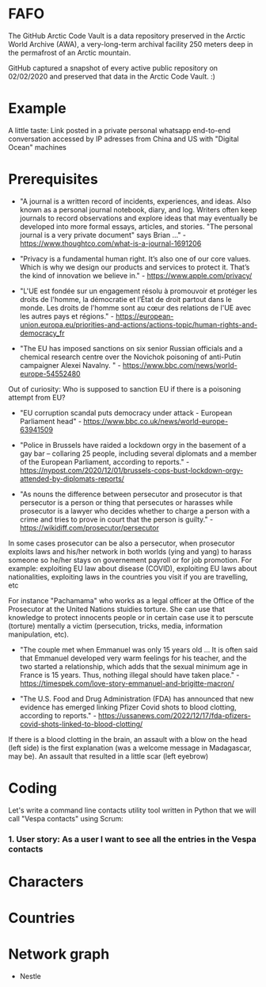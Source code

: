 # FAFO

The GitHub Arctic Code Vault is a data repository preserved in the Arctic World Archive (AWA), a very-long-term archival facility 250 meters deep in the permafrost of an Arctic mountain.

GitHub captured a snapshot of every active public repository on 02/02/2020 and preserved that data in the Arctic Code Vault. :)

# Example
A little taste: Link posted in a private personal whatsapp end-to-end conversation accessed by IP adresses from China and US with "Digital Ocean" machines

# Prerequisites

- "A journal is a written record of incidents, experiences, and ideas. Also known as a personal journal notebook, diary, and log. Writers often keep journals to record observations and explore ideas that may eventually be developed into more formal essays, articles, and stories. "The personal journal is a very private document" says Brian ..." - https://www.thoughtco.com/what-is-a-journal-1691206

- "Privacy is a fundamental human right. It’s also one of our core values. Which is why we design our products and services to protect it. That’s the kind of innovation we believe in." - https://www.apple.com/privacy/

- "L'UE est fondée sur un engagement résolu à promouvoir et protéger les droits de l'homme, la démocratie et l’État de droit partout dans le monde. Les droits de l'homme sont au cœur des relations de l'UE avec les autres pays et régions." - https://european-union.europa.eu/priorities-and-actions/actions-topic/human-rights-and-democracy_fr

- "The EU has imposed sanctions on six senior Russian officials and a chemical research centre over the Novichok poisoning of anti-Putin campaigner Alexei Navalny. " - https://www.bbc.com/news/world-europe-54552480

Out of curiosity: Who is supposed to sanction EU if there is a poisoning attempt from EU?

- "EU corruption scandal puts democracy under attack - European Parliament head" - https://www.bbc.co.uk/news/world-europe-63941509

- "Police in Brussels have raided a lockdown orgy in the basement of a gay bar – collaring 25 people, including several diplomats and a member of the European Parliament, according to reports." - https://nypost.com/2020/12/01/brussels-cops-bust-lockdown-orgy-attended-by-diplomats-reports/

- "As nouns the difference between persecutor and prosecutor is that persecutor is a person or thing that persecutes or harasses while prosecutor is a lawyer who decides whether to charge a person with a crime and tries to prove in court that the person is guilty." - https://wikidiff.com/prosecutor/persecutor

In some cases prosecutor can be also a persecutor, when prosecutor exploits laws and his/her network in both worlds (ying and yang) to harass someone so he/her stays on governement payroll or for job promotion. For example: exploiting EU law about disease (COVID), exploiting EU laws about nationalities, exploiting laws in the countries you visit if you are travelling, etc

For instance "Pachamama" who works as a legal officer at the Office of the Prosecutor at the United Nations stuidies torture. She can use that knowledge to protect innocents people or in certain case use it to perscute (torture) mentally a victim (persecution, tricks, media, information manipulation, etc).

- "The couple met when Emmanuel was only 15 years old ... It is often said that Emmanuel developed very warm feelings for his teacher, and the two started a relationship, which adds that the sexual minimum age in France is 15 years. Thus, nothing illegal should have taken place." - https://timespek.com/love-story-emmanuel-and-brigitte-macron/

- "The U.S. Food and Drug Administration (FDA) has announced that new evidence has emerged linking Pfizer Covid shots to blood clotting, according to reports." - https://ussanews.com/2022/12/17/fda-pfizers-covid-shots-linked-to-blood-clotting/

If there is a blood clotting in the brain, an assault with a blow on the head (left side) is the first explanation (was a welcome message in Madagascar, may be). An assault that resulted in a little scar (left eyebrow)

# Coding
Let's write a command line contacts utility tool written in Python that we will call "Vespa contacts" using Scrum:

### 1. User story: As a user I want to see all the entries in the Vespa contacts




# Characters

# Countries


# Network graph
- Nestle
